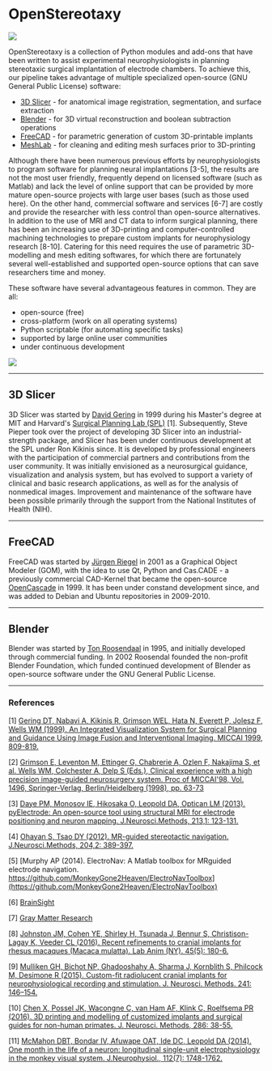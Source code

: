 # OpenStereotaxy

![](https://user-images.githubusercontent.com/7523776/42511893-1bef386e-8421-11e8-8138-aefb5ad0968b.png)

OpenStereotaxy is a collection of Python modules and add-ons that have been written to assist experimental neurophysiologists in planning stereotaxic surgical implantation of electrode chambers. To achieve this, our pipeline takes advantage of multiple specialized open-source (GNU General Public License) software:
* [3D Slicer](https://www.slicer.org/) - for anatomical image registration, segmentation, and surface extraction
* [Blender](https://www.blender.org/) - for 3D virtual reconstruction and boolean subtraction operations
* [FreeCAD](https://www.freecadweb.org/) - for parametric generation of custom 3D-printable implants
* [MeshLab](http://www.meshlab.net/) - for cleaning and editing mesh surfaces prior to 3D-printing

Although there have been numerous previous efforts by neurophysiologists to program software for planning neural implantations [3-5], the results are not the most user friendly, frequently depend on licensed software (such as Matlab) and lack the level of online support that can be provided by more mature open-source projects with large user bases (such as those used here). On the other hand, commercial software and services [6-7] are costly and provide the researcher with less control than open-source alternatives. In addition to the use of MRI and CT data to inform surgical planning, there has been an increasing use of 3D-printing and computer-controlled machining technologies to prepare custom implants for neurophysiology research [8-10]. Catering for this need requires the use of parametric 3D-modelling and mesh editing softwares, for which there are fortunately several well-established and supported open-source options that can save researchers time and money.

These software have several advantageous features in common. They are all: 
* open-source (free)
* cross-platform (work on all operating systems)
* Python scriptable (for automating specific tasks)
* supported by large online user communities
* under continuous development

![](https://user-images.githubusercontent.com/7523776/42489006-9960bd72-83d6-11e8-8c6b-b15b245d1f48.png)

---
## 3D Slicer

3D Slicer was started by [David Gering](http://people.csail.mit.edu/gering/) in 1999 during his Master's degree at MIT and Harvard's [Surgical Planning Lab (SPL)](https://www.spl.harvard.edu/) [1]. Subsequently, Steve Pieper took over the project of developing 3D Slicer into an industrial-strength package, and Slicer has been under continuous development at the SPL under Ron Kikinis since. It is developed by professional engineers with the participation of commercial partners and contributions from the user community. It was initially envisioned as a neurosurgical guidance, visualization and analysis system, but has evolved to support a variety of clinical and basic research applications, as well as for the analysis of nonmedical images. Improvement and maintenance of the software have been possible primarily through the support from the National Institutes of Health (NIH).

---
## FreeCAD

FreeCAD was started by [Jürgen Riegel](https://www.freecadweb.org/wiki/History) in 2001 as a Graphical Object Modeler (GOM), with the idea to use Qt, Python and Cas.CADE - a previously commercial CAD-Kernel that became the open-source [OpenCascade](https://www.opencascade.com/) in 1999. It has been under constand development since, and was added to Debian and Ubuntu repositories in 2009-2010. 

---
## Blender

Blender was started by [Ton Roosendaal](https://www.blender.org/foundation/history/) in 1995, and initially developed through commercial funding. In 2002 Roosendal founded the non-profit Blender Foundation, which funded continued development of Blender as open-source software under the GNU General Public License.  

---

### References

[1] [Gering DT, Nabavi A, Kikinis R, Grimson WEL, Hata N, Everett P, Jolesz F, Wells WM (1999). An Integrated Visualization System for Surgical Planning and Guidance Using Image Fusion and Interventional Imaging. MICCAI 1999, 809-819.](https://link.springer.com/chapter/10.1007/10704282_88)

[2] [Grimson E, Leventon M, Ettinger G, Chabrerie A, Ozlen F, Nakajima S, et al.
Wells WM, Colchester A, Delp S (Eds.), Clinical experience with a high precision image-guided neurosurgery system. Proc of MICCAI'98, Vol. 1496, Springer-Verlag, Berlin/Heidelberg (1998), pp. 63-73](https://link.springer.com/chapter/10.1007/BFb0056188)

[3] [Daye PM, Monosov IE, Hikosaka O, Leopold DA, Optican LM (2013). pyElectrode: An open-source tool using structural MRI for electrode positioning and neuron mapping. J.Neurosci.Methods, 213,1: 123-131.](https://www.sciencedirect.com/science/article/pii/S0165027012004797)

[4] [Ohayan S, Tsao DY (2012). MR-guided stereotactic navigation. J.Neurosci.Methods, 204,2: 389-397.](https://www.sciencedirect.com/science/article/pii/S0165027011007084?via%3Dihub)

[5] [Murphy AP (2014). ElectroNav: A Matlab toolbox for MRguided electrode navigation. https://github.com/MonkeyGone2Heaven/ElectroNavToolbox](https://github.com/MonkeyGone2Heaven/ElectroNavToolbox)

[6] [BrainSight](https://www.rogue-research.com/veterinary/research/)

[7] [Gray Matter Research](https://www.graymatter-research.com/design-and-modeling/)

[8] [Johnston JM, Cohen YE, Shirley H, Tsunada J, Bennur S, Christison-Lagay K, Veeder CL (2016). Recent refinements to cranial implants for rhesus macaques (Macaca mulatta). Lab Anim (NY). 45(5): 180-6.](https://www.nature.com/articles/laban.997)

[9] [Mulliken GH, Bichot NP, Ghadooshahy A, Sharma J, Kornblith S, Philcock M, Desimone R (2015). Custom-fit radiolucent cranial implants for neurophysiological recording and stimulation. J. Neurosci. Methods. 241: 146–154.](https://www.sciencedirect.com/science/article/pii/S0165027014004324)

[10] [Chen X, Possel JK, Wacongne C, van Ham AF, Klink C, Roelfsema PR (2016). 3D printing and modelling of customized implants and surgical guides for non-human primates. J. Neurosci. Methods, 286: 38-55.](https://www.sciencedirect.com/science/article/pii/S0165027017301322)

[11] [McMahon DBT, Bondar IV, Afuwape OAT, Ide DC, Leopold DA (2014). One month in the life of a neuron: longitudinal single-unit electrophysiology in the monkey visual system. J.Neurophysiol., 112(7): 1748-1762.](https://www.physiology.org/doi/abs/10.1152/jn.00052.2014)

